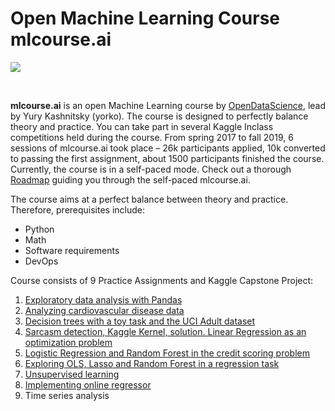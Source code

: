 # Open Machine Learning Course mlcourse.ai
<p>
  <a href="https://mlcourse.ai/">
    <img src="https://mlcourse.ai/images/ods_stickers.jpg">
  </a>
</p>
<br>

<b>mlcourse.ai</b> is an open Machine Learning course by [OpenDataScience](https://ods.ai/), lead by Yury Kashnitsky (yorko). The course is designed to perfectly balance theory and practice. You can take part in several Kaggle Inclass competitions held during the course. From spring 2017 to fall 2019, 6 sessions of mlcourse.ai took place – 26k participants applied, 10k converted to passing the first assignment, about 1500 participants finished the course. Currently, the course is in a self-paced mode. Check out a thorough [Roadmap](https://mlcourse.ai/roadmap) guiding you through the self-paced mlcourse.ai.

The course aims at a perfect balance between theory and practice. Therefore, prerequisites include:

- Python
- Math
- Software requirements
- DevOps

Course consists of 9 Practice Assignments and Kaggle Capstone Project:

1. [Exploratory data analysis with Pandas](assignment-1-pandas-and-uci-adult-dataset.ipynb)
2. [Analyzing cardiovascular disease data](assignment-2-visualizing-and-analyzing-cardiovascular-data.ipynb)
3. [Decision trees with a toy task and the UCI Adult dataset](assignment-3-decision-trees.ipynb)
4. [Sarcasm detection, Kaggle Kernel, solution. Linear Regression as an optimization problem](assignment-4-sarcasm-detection-with-logit.ipynb)
5. [Logistic Regression and Random Forest in the credit scoring problem](assignment-5-logit-and-rf-for-credit-scoring.ipynb)
6. [Exploring OLS, Lasso and Random Forest in a regression task](assignment-6-linear-models-and-rf-for-regression.ipynb)
7. [Unsupervised learning](assignment-7-unsupervised-learning.ipynb)
8. [Implementing online regressor](assignment-8-implementing-online-regressor.ipynb)
9. Time series analysis
